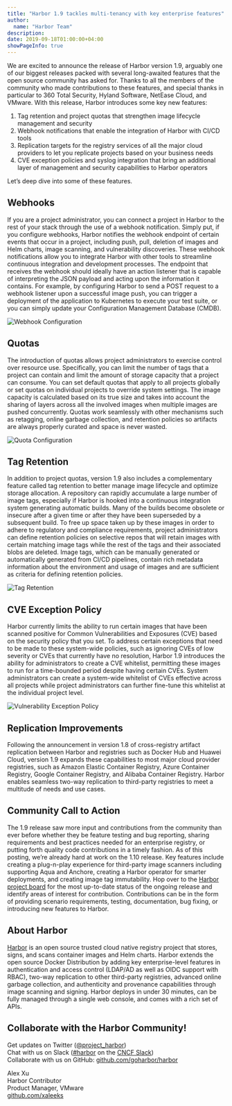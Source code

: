 ```yaml
---
title: "Harbor 1.9 tackles multi-tenancy with key enterprise features"
author:
  name: "Harbor Team"
description:
date: 2019-09-18T01:00:00+04:00
showPageInfo: true
---
```


We are excited to announce the release of Harbor version 1.9, arguably one of our biggest releases packed with several long-awaited features that the open source community has asked for. Thanks to all the members of the community who made contributions to these features, and special thanks in particular to 360 Total Security, Hyland Software, NetEase Cloud, and VMware. With this release, Harbor introduces some key new features:    
1.	Tag retention and project quotas that strengthen image lifecycle management and security  
2.	Webhook notifications that enable the integration of Harbor with CI/CD tools  
3.	Replication targets for the registry services of all the major cloud providers to let you replicate projects based on your business needs  
4.	CVE exception policies and syslog integration that bring an additional layer of management and security capabilities to Harbor operators    

Let’s deep dive into some of these features.

## Webhooks
If you are a project administrator, you can connect a project in Harbor to the rest of your stack through the use of a webhook notification.  Simply put, if you configure webhooks, Harbor notifies the webhook endpoint of certain events that occur in a project, including push, pull, deletion of images and Helm charts, image scanning, and vulnerability discoveries. These webhook notifications allow you to integrate Harbor with other tools to streamline continuous integration and development processes.  The endpoint that receives the webhook should ideally have an action listener that is capable of interpreting the JSON payload and acting upon the information it contains.  For example, by configuring Harbor to send a POST request to a webhook listener upon a successful image push, you can trigger a deployment of the application to Kubernetes to execute your test suite, or you can simply update your Configuration Management Database (CMDB).

![Webhook Configuration](../img/webhooks.png)

## Quotas

The introduction of quotas allows project administrators to exercise control over resource use.  Specifically, you can limit the number of tags that a project can contain and limit the amount of storage capacity that a project can consume. You can set default quotas that apply to all projects globally or set quotas on individual projects to override system settings.  The image capacity is calculated based on its true size and takes into account the sharing of layers across all the involved images when multiple images are pushed concurrently.   Quotas work seamlessly with other mechanisms such as retagging, online garbage collection, and retention policies so artifacts are always properly curated and space is never wasted.

![Quota Configuration](../img/project-quotas.png)

## Tag Retention

In addition to project quotas, version 1.9 also includes a complementary feature called tag retention to better manage image lifecycle and optimize storage allocation.  A repository can rapidly accumulate a large number of image tags, especially if Harbor is hooked into a continuous integration system generating automatic builds. Many of the builds become obsolete or insecure after a given time or after they have been superseded by a subsequent build.  To free up space taken up by these images in order to adhere to regulatory and compliance requirements, project administrators can define retention policies on selective repos that will retain images with certain matching image tags while the rest of the tags and their associated blobs are deleted.  Image tags, which can be  manually generated or automatically generated from CI/CD pipelines, contain rich metadata information about the environment and usage of images and are sufficient as criteria for defining retention policies.

![Tag Retention](../img/tag-retention.png)

## CVE Exception Policy

Harbor currently limits the ability to run certain images that have been scanned positive for Common Vulnerabilities and Exposures (CVE) based on the security policy that you set.  To address certain exceptions that need to be made to these system-wide policies, such as ignoring CVEs of low severity or CVEs that currently have no resolution, Harbor 1.9 introduces the ability for administrators to create a CVE whitelist, permitting these images to run for a time-bounded period despite having certain CVEs.  System administrators can create a system-wide whitelist of CVEs effective across all projects while project administrators can further fine-tune this whitelist at the individual project level.

![Vulnerability Exception Policy](../img/cve-exception-policy.png)

## Replication Improvements

Following the announcement in version 1.8 of cross-registry artifact replication between Harbor and registries such as Docker Hub and Huawei Cloud, version 1.9 expands these capabilities to most major cloud provider registries, such as Amazon Elastic Container Registry, Azure Container Registry, Google Container Registry, and Alibaba Container Registry.  Harbor enables seamless two-way replication to third-party registries to meet a multitude of needs and use cases.  

## Community Call to Action

The 1.9 release saw more input and contributions from the community than ever before whether they be feature testing and bug reporting, sharing requirements and best practices needed for an enterprise registry, or putting forth quality code contributions in a timely fashion.  As of this posting, we’re already hard at work on the 1.10 release. Key features include creating a plug-n-play experience for third-party image scanners including supporting Aqua and Anchore, creating a Harbor operator for smarter deployments, and creating image tag immutability.  Hop over to the [Harbor project board](http://github.com/orgs/goharbor/projects/1) for the most up-to-date status of the ongoing release and identify areas of interest for contribution. Contributions can be in the form of providing scenario requirements, testing, documentation, bug fixing, or introducing new features to Harbor.

## About Harbor

[Harbor](http://github.com/goharbor/harbor) is an open source trusted cloud native registry project that stores, signs, and scans container images and Helm charts. Harbor extends the open source Docker Distribution by adding key enterprise-level features in authentication and access control (LDAP/AD as well as OIDC support with RBAC), two-way replication to other third-party registries, advanced online garbage collection, and authenticity and provenance capabilities through image scanning and signing.  Harbor deploys in under 30 minutes, can be fully managed through a single web console, and comes with a rich set of APIs.

## Collaborate with the Harbor Community!

Get updates on Twitter ([@project_harbor](https://twitter.com/project_harbor))  
Chat with us on Slack ([#harbor](https://cloud-native.slack.com/messages/harbor) on the [CNCF Slack](https://slack.cncf.io/))  
Collaborate with us on GitHub: [github.com/goharbor/harbor](https://github.com/goharbor/harbor)  
  
Alex Xu  
Harbor Contributor  
Product Manager, VMware  
[github.com/xaleeks](http://github.com/xaleeks)  
